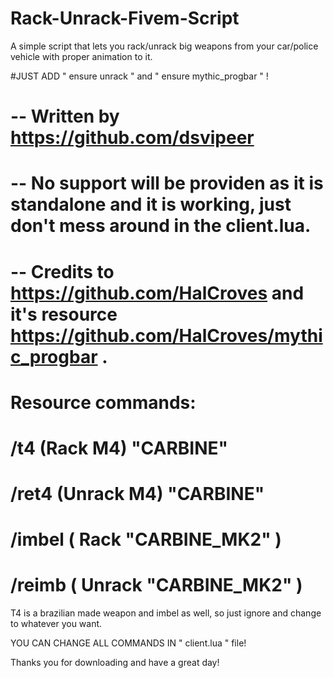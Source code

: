 # Rack-Unrack-Fivem-Script
A simple script that lets you rack/unrack big weapons from your car/police vehicle with proper animation to it.

#JUST ADD " ensure unrack " and " ensure mythic_progbar " !

# -- Written by https://github.com/dsvipeer 
# -- No support will be providen as it is standalone and it is working, just don't mess around in the client.lua.
# -- Credits to https://github.com/HalCroves and it's resource https://github.com/HalCroves/mythic_progbar .


# Resource commands: 

# /t4    (Rack M4) "CARBINE"
# /ret4 (Unrack M4) "CARBINE"

# /imbel ( Rack "CARBINE_MK2" )
# /reimb ( Unrack "CARBINE_MK2" )

T4 is a brazilian made weapon and imbel as well, so just ignore and change to whatever you want.

YOU CAN CHANGE ALL COMMANDS IN " client.lua " file!

Thanks you for downloading and have a great day!
